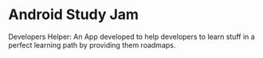 # Android Study Jam
Developers Helper: An App developed to help developers to learn stuff in a perfect learning path by providing them roadmaps. 
